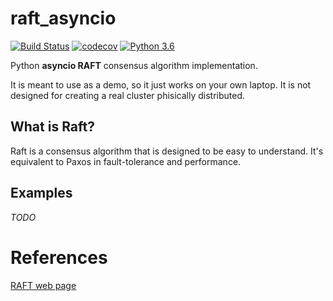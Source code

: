 # raft_asyncio
[![Build Status](https://travis-ci.com/aratz-lasa/raft_asyncio.svg?token=14vGnmnCyxosg26uva6k&branch=master)](https://travis-ci.com/aratz-lasa/raft_asyncio) 
[![codecov](https://codecov.io/gh/aratz-lasa/raft/branch/master/graph/badge.svg?token=2lheZbjYK7)](https://codecov.io/gh/aratz-lasa/raft)
[![Python 3.6](https://img.shields.io/badge/python-3.7-blue.svg)](https://www.python.org/downloads/release/python-370/)

Python **asyncio RAFT** consensus algorithm implementation.

It is meant to use as a demo, so it just works on your own laptop. It is not designed for creating a real cluster phisically distributed.

## What is Raft?
Raft is a consensus algorithm that is designed to be easy to understand. It's equivalent to Paxos in fault-tolerance and performance.

## Examples
*TODO*

# References
[RAFT web page](https://raft.github.io/)
